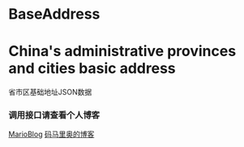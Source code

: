 # BaseAddress
# China's administrative provinces and cities basic address
省市区基础地址JSON数据

### 调用接口请查看个人博客
[MarioBlog](http://blog.marioserver.top)
[码马里奥的博客](http://blog.marioserver.top)
